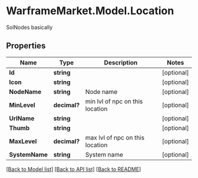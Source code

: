 # WarframeMarket.Model.Location
SolNodes basically

## Properties

Name | Type | Description | Notes
------------ | ------------- | ------------- | -------------
**Id** | **string** |  | [optional] 
**Icon** | **string** |  | [optional] 
**NodeName** | **string** | Node name | [optional] 
**MinLevel** | **decimal?** | min lvl of npc on this location | [optional] 
**UrlName** | **string** |  | [optional] 
**Thumb** | **string** |  | [optional] 
**MaxLevel** | **decimal?** | max lvl of npc on this location | [optional] 
**SystemName** | **string** | System name | [optional] 

[[Back to Model list]](../README.md#documentation-for-models) [[Back to API list]](../README.md#documentation-for-api-endpoints) [[Back to README]](../README.md)

